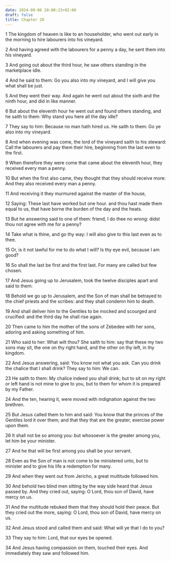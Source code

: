 ```yaml
---
date: 2024-09-06 20:00:23+02:00
draft: false
title: Chapter 20
---
```




1 The kingdom of heaven is like to an householder, who went out early in the morning to hire labourers into his vineyard.

2 And having agreed with the labourers for a penny a day, he sent them into his vineyard.

3 And going out about the third hour, he saw others standing in the marketplace idle.

4 And he said to them: Go you also into my vineyard, and I will give you what shall be just.

5 And they went their way. And again he went out about the sixth and the ninth hour, and did in like manner.

6 But about the eleventh hour he went out and found others standing, and he saith to them: Why stand you here all the day idle?

7 They say to him: Because no man hath hired us. He saith to them: Go ye also into my vineyard.

8 And when evening was come, the lord of the vineyard saith to his steward: Call the labourers and pay them their hire, beginning from the last even to the first.

9 When therefore they were come that came about the eleventh hour, they received every man a penny.

10 But when the first also came, they thought that they should receive more: And they also received every man a penny.

11 And receiving it they murmured against the master of the house,

12 Saying: These last have worked but one hour. and thou hast made them equal to us, that have borne the burden of the day and the heats.

13 But he answering said to one of them: friend, I do thee no wrong: didst thou not agree with me for a penny?

14 Take what is thine, and go thy way: I will also give to this last even as to thee.

15 Or, is it not lawful for me to do what I will? Is thy eye evil, because I am good?

16 So shall the last be first and the first last. For many are called but few chosen.

17 And Jesus going up to Jerusalem, took the twelve disciples apart and said to them:

18 Behold we go up to Jerusalem, and the Son of man shall be betrayed to the chief priests and the scribes: and they shall condemn him to death.

19 And shall deliver him to the Gentiles to be mocked and scourged and crucified: and the third day he shall rise again.

20 Then came to him the mother of the sons of Zebedee with her sons, adoring and asking something of him.

21 Who said to her: What wilt thou? She saith to him: say that these my two sons may sit, the one on thy right hand, and the other on thy left, in thy kingdom.

22 And Jesus answering, said: You know not what you ask. Can you drink the chalice that I shall drink? They say to him: We can.

23 He saith to them: My chalice indeed you shall drink; but to sit on my right or left hand is not mine to give to you, but to them for whom it is prepared by my Father.

24 And the ten, hearing it, were moved with indignation against the two brethren.

25 But Jesus called them to him and said: You know that the princes of the Gentiles lord it over them; and that they that are the greater, exercise power upon them.

26 It shall not be so among you: but whosoever is the greater among you, let him be your minister.

27 And he that will be first among you shall be your servant.

28 Even as the Son of man is not come to be ministered unto, but to minister and to give his life a redemption for many.

29 And when they went out from Jericho, a great multitude followed him.

30 And behold two blind men sitting by the way side heard that Jesus passed by. And they cried out, saying: O Lord, thou son of David, have mercy on us.

31 And the multitude rebuked them that they should hold their peace. But they cried out the more, saying: O Lord, thou son of David, have mercy on us.

32 And Jesus stood and called them and said: What will ye that I do to you?

33 They say to him: Lord, that our eyes be opened.

34 And Jesus having compassion on them, touched their eyes. And immediately they saw and followed him.


